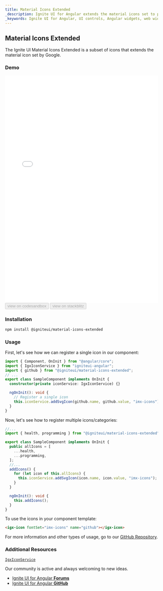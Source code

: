 ```yaml
---
title: Material Icons Extended
_description: Ignite UI for Angular extends the material icons set to provide the designers and developers a wide range of icons to choose from. 
_keywords: Ignite UI for Angular, UI controls, Angular widgets, web widgets, UI widgets, Angular, Native Angular Components Suite, Native Angular Controls, Native Angular Components Library, Angular Icon components, Angular Icon controls, Material icons extended
---
```


## Material Icons Extended
<p class="highlight">The Ignite UI Material Icons Extended is a subset of icons that extends the material icon set by Google.</p>

### Demo
<div class="sample-container loading" style="height: 750px">
    <iframe id="material-icons-extended-iframe" seamless width="100%" height="100%" frameborder="0" src="{environment:demosBaseUrl}/data-display/material-icons-extended" onload="onSampleIframeContentLoaded(this);">
</iframe></div>
<div>
<button data-localize="codesandbox" disabled class="codesandbox-btn" data-iframe-id="material-icons-extended-iframe" data-demos-base-url="{environment:demosBaseUrl}">                view on codesandbox
    </button>
<button data-localize="stackblitz" disabled class="stackblitz-btn" data-iframe-id="material-icons-extended-iframe" data-demos-base-url="{environment:demosBaseUrl}">                view on stackblitz
    </button>
</div>

<div class="divider--half"></div>

### Installation

```sh
npm install @igniteui/material-icons-extended
```

### Usage

First, let's see how we can register a single icon in our component:

```typescript
import { Component, OnInit } from "@angular/core";
import { IgxIconService } from "igniteui-angular";
import { github } from "@igniteui/material-icons-extended";
// ...
export class SampleComponent implements OnInit {
  constructor(private iconService: IgxIconService) {}

  ngOnInit(): void {
    // Register a single icon
    this.iconService.addSvgIcon(github.name, github.value, "imx-icons");
  }
}
```

Now, let's see how to register multiple icons/categories:

```typescript
//...
import { health, programming } from "@igniteui/material-icons-extended";

export class SampleComponent implements OnInit {
  public allIcons = [
    ...health,
    ...programming,
  ];
  //...
  addIcons() {
    for (let icon of this.allIcons) {
      this.iconService.addSvgIcon(icon.name, icon.value, "imx-icons");
    }
  }

  ngOnInit(): void {
    this.addIcons();
  }
}
```

To use the icons in your component template:

```html
<igx-icon fontSet="imx-icons" name="github"></igx-icon>
```

For more information and other types of usage, go to our [GitHub Repository](https://github.com/IgniteUI/material-icons-extended).

### Additional Resources
<div class="divider--half"></div>

[`IgxIconService`]({environment:angularApiUrl}/classes/igxiconservice.html)

Our community is active and always welcoming to new ideas.

* [Ignite UI for Angular **Forums**](https://www.infragistics.com/community/forums/f/ignite-ui-for-angular)
* [Ignite UI for Angular **GitHub**](https://github.com/IgniteUI/igniteui-angular)
